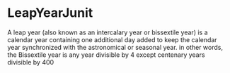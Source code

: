 # LeapYearJunit
A leap year (also known as an intercalary year or bissextile year) is a calendar year containing one additional day added to keep the calendar year synchronized with the astronomical or seasonal year. in other words, the Bissextile year is any year divisible by 4 except centenary years divisible by 400
